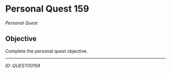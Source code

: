 # Personal Quest 159

*Personal Quest*

## Objective
Complete the personal quest objective.

---
*ID: QUEST00158*